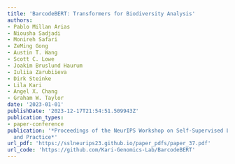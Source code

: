 ```yaml
---
title: 'BarcodeBERT: Transformers for Biodiversity Analysis'
authors:
- Pablo Millan Arias
- Niousha Sadjadi
- Monireh Safari
- ZeMing Gong
- Austin T. Wang
- Scott C. Lowe
- Joakim Bruslund Haurum
- Iuliia Zarubiieva
- Dirk Steinke
- Lila Kari
- Angel X. Chang
- Graham W. Taylor
date: '2023-01-01'
publishDate: '2023-12-17T21:54:51.509943Z'
publication_types:
- paper-conference
publication: '*Proceedings of the NeurIPS Workshop on Self-Supervised Learning: Theory
  and Practice*'
url_pdf: 'https://sslneurips23.github.io/paper_pdfs/paper_37.pdf'
url_code: 'https://github.com/Kari-Genomics-Lab/BarcodeBERT'
---
```


